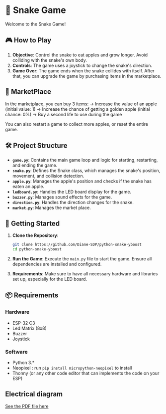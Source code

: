 # 🐍 Snake Game

Welcome to the Snake Game!

## 🎮 How to Play

1. **Objective**: Control the snake to eat apples and grow longer. Avoid colliding with the snake's own body.
2. **Controls**: The game uses a joystick to change the snake's direction.
3. **Game Over**: The game ends when the snake collides with itself. After that, you can upgrade the game by purchasing items in the marketplace.

## 🛒 MarketPlace

In the marketplace, you can buy 3 items:
-> Increase the value of an apple (initial value: 1)
-> Increase the chance of getting a golden apple (initial chance: 0%)
-> Buy a second life to use during the game

You can also restart a game to collect more apples, or reset the entire game.

## 🛠️ Project Structure

- **`game.py`**: Contains the main game loop and logic for starting, restarting, and ending the game.
- **`snake.py`**: Defines the Snake class, which manages the snake's position, movement, and collision detection.
- **`apple.py`**: Manages the apple's position and checks if the snake has eaten an apple.
- **`ledboard.py`**: Handles the LED board display for the game.
- **`buzzer.py`**: Manages sound effects for the game.
- **`direction.py`**: Handles the direction changes for the snake.
- **`market.py`**: Manages the market place.

## 🚀 Getting Started

1. **Clone the Repository**:

   ```bash
   git clone https://github.com/Diane-SDP/python-snake-yboost
   cd python-snake-yboost
   ```

2. **Run the Game**:
   Execute the `main.py` file to start the game. Ensure all dependencies are installed and configured.

3. **Requirements**:
   Make sure to have all necessary hardware and libraries set up, especially for the LED board.

## 📦 Requirements

### Hardware

- ESP-32 C3
- Led Matrix (8x8)
- Buzzer
- Joystick

### Software

- Python 3.*
- Neopixel : run ```pip install micropython-neopixel``` to install
- Thonny (or any other code editor that can implements the code on your ESP)

## Electrical diagram

[See the PDF file here](./img/Job1.PDF)
